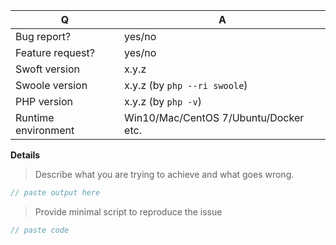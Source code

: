 | Q                   | A
| ------------------- | -----
| Bug report?         | yes/no
| Feature request?    | yes/no
| Swoft version       | x.y.z
| Swoole version      | x.y.z (by `php --ri swoole`)
| PHP version         | x.y.z (by `php -v`)
| Runtime environment | Win10/Mac/CentOS 7/Ubuntu/Docker etc.

**Details**

> Describe what you are trying to achieve and what goes wrong.

```php
// paste output here
```

> Provide minimal script to reproduce the issue

```php
// paste code
```


